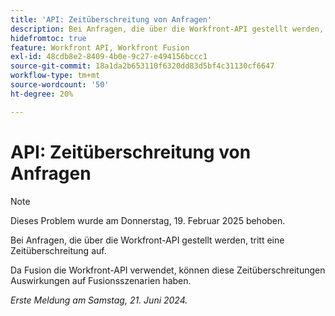 ```yaml
---
title: 'API: Zeitüberschreitung von Anfragen'
description: Bei Anfragen, die über die Workfront-API gestellt werden, tritt eine Zeitüberschreitung auf.
hidefromtoc: true
feature: Workfront API, Workfront Fusion
exl-id: 48cdb8e2-8409-4b0e-9c27-e494156bccc1
source-git-commit: 18a1da2b653110f6320dd83d5bf4c31130cf6647
workflow-type: tm+mt
source-wordcount: '50'
ht-degree: 20%

---
```


# API: Zeitüberschreitung von Anfragen

>[!NOTE]
>
>Dieses Problem wurde am Donnerstag, 19. Februar 2025 behoben.

Bei Anfragen, die über die Workfront-API gestellt werden, tritt eine Zeitüberschreitung auf.

Da Fusion die Workfront-API verwendet, können diese Zeitüberschreitungen Auswirkungen auf Fusionsszenarien haben.

_Erste Meldung am Samstag, 21. Juni 2024._

